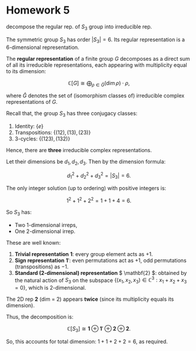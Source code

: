 # Homework 5

decompose the regular rep. of $S_3$ group into irreducible rep.

The symmetric group $S_3$ has order $|S_3| = 6$. Its regular representation is a 6-dimensional representation.

The **regular representation** of a finite group $G$ decomposes as a direct sum of all its irreducible representations, each appearing with multiplicity equal to its dimension:

$$
\mathbb{C}[G] \cong \bigoplus_{\rho \in \widehat{G}} (\dim \rho) \cdot \rho,
$$

where $\widehat{G}$ denotes the set of (isomorphism classes of) irreducible complex representations of $G$.

Recall that, the group $S_3$ has three conjugacy classes:

1. Identity: $\{e\}$
2. Transpositions: $\{(12), (13), (23)\}$
3. 3-cycles: $\{(123), (132)\}$

Hence, there are **three** irreducible complex representations.

Let their dimensions be $d_1, d_2, d_3$. Then by the dimension formula:

$$
d_1^2 + d_2^2 + d_3^2 = |S_3| = 6.
$$

The only integer solution (up to ordering) with positive integers is:

$$
1^2 + 1^2 + 2^2 = 1 + 1 + 4 = 6.
$$

So $S_3$ has:

- Two 1-dimensional irreps,
- One 2-dimensional irrep.

These are well known:

1. **Trivial representation** $\mathbf{1}$: every group element acts as $+1$.
2. **Sign representation** $\mathbf{1}'$: even permutations act as $+1$, odd permutations (transpositions) as $-1$.
3. **Standard (2-dimensional) representation** $ \mathbf{2} $: obtained by the natural action of $S_3$ on the subspace $\{(x_1,x_2,x_3) \in \mathbb{C}^3 : x_1 + x_2 + x_3 = 0\}$, which is 2-dimensional.

The 2D rep $\mathbf{2}$ (dim = 2) appears **twice** (since its multiplicity equals its dimension).

Thus, the decomposition is:

$$
\mathbb{C}[S_3] \cong \mathbf{1} \oplus \mathbf{1}' \oplus \mathbf{2} \oplus \mathbf{2}.
$$

So, this accounts for total dimension: $1 + 1 + 2 + 2 = 6$, as required.


